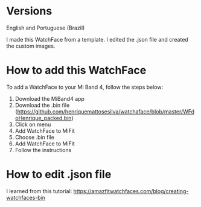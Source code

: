 # Versions
English and Portuguese (Brazil)

I made this WatchFace from a template. I edited the .json file and created the custom images.


# How to add this WatchFace
To add a WatchFace to your Mi Band 4, follow the steps below:

1. Download the MiBand4 app
2. Download the .bin file (https://github.com/henriquemattosesilva/watchaface/blob/master/WFdoHenrique_packed.bin)
3. Click on menu
4. Add WatchFace to MiFit
5. Choose .bin file
6. Add WatchFace to MiFit
7. Follow the instructions

# How to edit .json file
I learned from this tutorial: https://amazfitwatchfaces.com/blog/creating-watchfaces-bin
